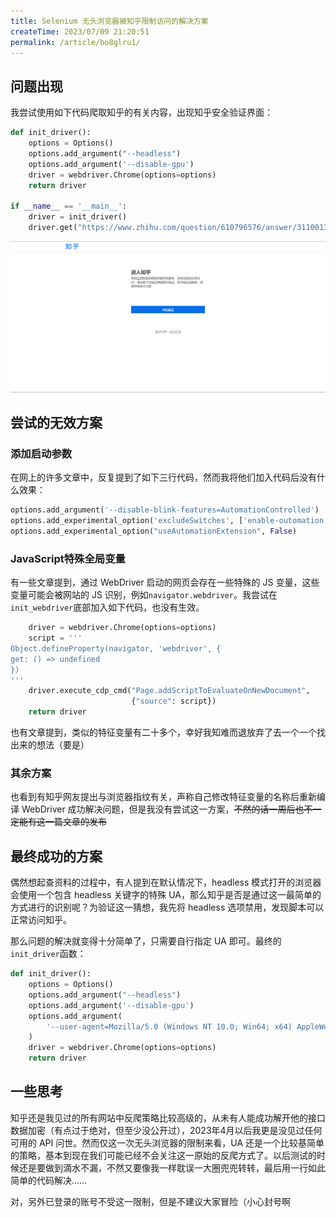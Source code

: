 ```yaml
---
title: Selenium 无头浏览器被知乎限制访问的解决方案
createTime: 2023/07/09 21:20:51
permalink: /article/bo8glru1/
---
```



## 问题出现

我尝试使用如下代码爬取知乎的有关内容，出现知乎安全验证界面：

```python
def init_driver():
    options = Options()
    options.add_argument("--headless")
    options.add_argument('--disable-gpu')
    driver = webdriver.Chrome(options=options)
    return driver

if __name__ == '__main__':
    driver = init_driver()
    driver.get("https://www.zhihu.com/question/610796576/answer/3110013198")
```

![](../images/6b1c0e18b2f66acd4886fbc1c7bf9993.png)

## 尝试的无效方案

### 添加启动参数

在网上的许多文章中，反复提到了如下三行代码，然而我将他们加入代码后没有什么效果：

```python
options.add_argument('--disable-blink-features=AutomationControlled')
options.add_experimental_option('excludeSwitches', ['enable-outomation'])
options.add_experimental_option("useAutomationExtension", False)
```

### JavaScript特殊全局变量

有一些文章提到，通过 WebDriver 启动的网页会存在一些特殊的 JS 变量，这些变量可能会被网站的 JS 识别，例如`navigator.webdriver`。我尝试在`init_webdriver`底部加入如下代码，也没有生效。

```python
    driver = webdriver.Chrome(options=options)
    script = '''
Object.defineProperty(navigator, 'webdriver', {
get: () => undefined
})
'''
    driver.execute_cdp_cmd("Page.addScriptToEvaluateOnNewDocument",
                           {"source": script})
    return driver
```

也有文章提到，类似的特征变量有二十多个，幸好我知难而退放弃了去一个一个找出来的想法（要是）

### 其余方案

也看到有知乎网友提出与浏览器指纹有关，声称自己修改特征变量的名称后重新编译 WebDriver 成功解决问题，但是我没有尝试这一方案，~~不然的话一周后也不一定能有这一篇文章的发布~~

## 最终成功的方案

偶然想起查资料的过程中，有人提到在默认情况下，headless 模式打开的浏览器会使用一个包含 headless 关键字的特殊 UA，那么知乎是否是通过这一最简单的方式进行的识别呢？为验证这一猜想，我先将 headless 选项禁用，发现脚本可以正常访问知乎。

那么问题的解决就变得十分简单了，只需要自行指定 UA 即可。最终的`init_driver`函数：

```python
def init_driver():
    options = Options()
    options.add_argument("--headless")
    options.add_argument('--disable-gpu')
    options.add_argument(
        '--user-agent=Mozilla/5.0 (Windows NT 10.0; Win64; x64) AppleWebKit/537.36 (KHTML, like Gecko) Chrome/114.0.0.0 Safari/537.36'
    )
    driver = webdriver.Chrome(options=options)
    return driver
```

## 一些思考

知乎还是我见过的所有网站中反爬策略比较高级的，从未有人能成功解开他的接口数据加密（有点过于绝对，但至少没公开过），2023年4月以后我更是没见过任何可用的 API 问世。然而仅这一次无头浏览器的限制来看，UA 还是一个比较基简单的策略，基本到现在我们可能已经不会关注这一原始的反爬方式了。以后测试的时候还是要做到滴水不漏，不然又要像我一样耽误一大圈兜兜转转，最后用一行如此简单的代码解决……

对，另外已登录的账号不受这一限制，但是不建议大家冒险（小心封号啊
